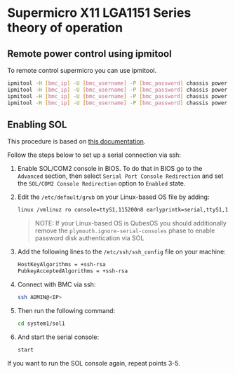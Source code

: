 # Supermicro X11 LGA1151 Series theory of operation

## Remote power control using ipmitool

To remote control supermicro you can use ipmitool.

```bash
ipmitool -H [bmc_ip] -U [bmc_username] -P [bmc_password] chassis power off
ipmitool -H [bmc_ip] -U [bmc_username] -P [bmc_password] chassis power on
ipmitool -H [bmc_ip] -U [bmc_username] -P [bmc_password] chassis power cycle
ipmitool -H [bmc_ip] -U [bmc_username] -P [bmc_password] chassis power reset
```

## Enabling SOL

This procedure is based on
[this documentation](https://www.fmad.io/blog/supermicro-serial-kvm).

Follow the steps below to set up a serial connection via ssh:

1. Enable SOL/COM2 console in BIOS. To do that in BIOS go to the `Advanced`
   section, then select `Serial Port Console Redirection` and set the
   `SOL/COM2 Console Redirection` option to `Enabled` state.

1. Edit the `/etc/default/grub` on your Linux-based OS file by adding:

    ```bash
    linux /vmlinuz ro console=ttyS1,115200n8 earlyprintk=serial,ttyS1,115200n8
    ```

    > NOTE: If your Linux-based OS is QubesOS you should additionally remove the
      `plymouth.ignore-serial-consoles` phase to enable password disk
      authentication via SOL

1. Add the following lines to the `/etc/ssh/ssh_config` file on your machine:

    ```bash
    HostKeyAlgorithms = +ssh-rsa
    PubkeyAcceptedAlgorithms = +ssh-rsa
    ```

1. Connect with BMC via ssh:

    ```bash
    ssh ADMIN@<IP>
    ```

1. Then run the following command:

    ```bash
    cd system1/sol1
    ```

1. And start the serial console:

    ```bash
    start
    ```

If you want to run the SOL console again, repeat points 3-5.
